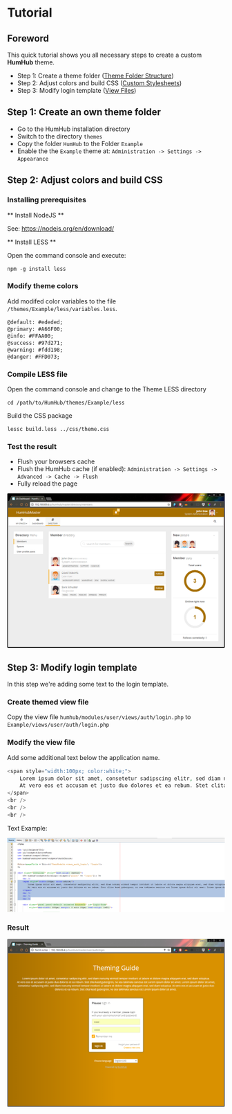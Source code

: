 Tutorial
========


Foreword
--------

This quick tutorial shows you all necessary steps to create a custom **HumHub** theme.

- Step 1: Create a theme folder ([Theme Folder Structure](structure.md))
- Step 2: Adjust colors and build CSS ([Custom Stylesheets](css.md))
- Step 3: Modify login template ([View Files](views.md))



Step 1: Create an own theme folder
---------------------------------

- Go to the HumHub installation directory
- Switch to the directory `themes`
- Copy the folder `HumHub` to the Folder `Example` 
- Enable the the `Example` theme at: `Administration -> Settings -> Appearance`


Step 2: Adjust colors and build CSS 
-----------------------------------

### Installing prerequisites 

** Install NodeJS ** 

See: https://nodejs.org/en/download/

** Install LESS **

Open the command console and execute:

```
npm -g install less
```

### Modify theme colors

Add modifed color variables to the file `/themes/Example/less/variables.less`.

```
@default: #ededed;
@primary: #A66F00;
@info: #FFAA00;
@success: #97d271;
@warning: #fdd198;
@danger: #FFD073;
```

### Compile LESS file

Open the command console and change to the Theme LESS directory

``` 
cd /path/to/HumHub/themes/Example/less
```

Build the CSS package

```
lessc build.less ../css/theme.css
```

### Test the result

- Flush your browsers cache
- Flush the HumHub cache (if enabled): `Administration -> Settings -> Advanced -> Cache -> Flush`
- Fully reload the page

![Example](images/color-example.png)


Step 3: Modify login template
------------------------------

In this step we're adding some text to the login template.

### Create themed view file

Copy the view file `humhub/modules/user/views/auth/login.php` to `Example/views/user/auth/login.php`

### Modify the view file

Add some additional text below the application name.

```php
<span style="width:100px; color:white;">
    Lorem ipsum dolor sit amet, consetetur sadipscing elitr, sed diam nonumy eirmod tempor invidunt ut labore et dolore magna aliquyam erat, sed diam voluptua.<br />
    At vero eos et accusam et justo duo dolores et ea rebum. Stet clita kasd gubergren, no sea takimata sanctus est Lorem ipsum dolor sit amet. Lorem ipsum dolor sit amet, consetetur sadipscing elitr, sed diam nonumy eirmod tempor invidunt ut labore et dolore magna aliquyam erat, sed diam voluptua. At vero eos et accusam et justo duo dolores et ea rebum. Stet clita kasd gubergren, no sea takimata sanctus est Lorem ipsum dolor sit amet.
</span>
<br />
<br />
<br />
```


Text Example:

![Example Text](images/modify-template.png)

### Result

![Result](images/modify-template-result.png)
 






